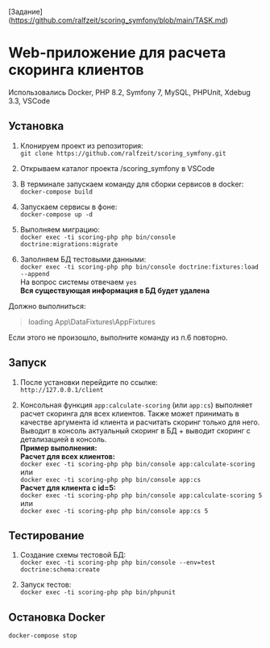 [Задание] (https://github.com/ralfzeit/scoring_symfony/blob/main/TASK.md)

# Web-приложение для расчета скоринга клиентов

Использовались Docker, PHP 8.2, Symfony 7, MySQL, PHPUnit, Xdebug 3.3, VSCode

## Установка

1. Клонируем проект из репозитория:  
`git clone https://github.com/ralfzeit/scoring_symfony.git`

2. Открываем каталог проекта /scoring_symfony в VSCode

3. В терминале запускаем команду для сборки сервисов в docker:  
`docker-compose build`

4. Запускаем сервисы в фоне:  
`docker-compose up -d`

5. Выполняем миграцию:  
`docker exec -ti scoring-php php bin/console doctrine:migrations:migrate`

6. Заполняем БД тестовыми данными:  
`docker exec -ti scoring-php php bin/console doctrine:fixtures:load --append`  
На вопрос системы отвечаем `yes`  
**Вся существующая информация в БД будет удалена**  

Должно выполниться:
> loading App\DataFixtures\AppFixtures

Если этого не произошло, выполните команду из п.6 повторно.


## Запуск

1. После установки перейдите по ссылке:  
`http://127.0.0.1/client`

2. Консольная функция `app:calculate-scoring` (или `app:cs`) выполняет расчет скоринга для всех клиентов. Также может принимать в качестве аргумента id клиента и расчитать скоринг только для него. Выводит в консоль актуальный скоринг в БД + выводит скоринг с детализацией в консоль.  
**Пример выполнения:**  
**Расчет для всех клиентов:**  
`docker exec -ti scoring-php php bin/console app:calculate-scoring`  
или  
`docker exec -ti scoring-php php bin/console app:cs`  
**Расчет для клиента с id=5:**  
`docker exec -ti scoring-php php bin/console app:calculate-scoring 5`  
или  
`docker exec -ti scoring-php php bin/console app:cs 5`  

## Тестирование

1. Создание схемы тестовой БД:  
`docker exec -ti scoring-php php bin/console --env=test doctrine:schema:create`  

2. Запуск тестов:  
`docker exec -ti scoring-php php bin/phpunit`

## Остановка Docker

`docker-compose stop`  
